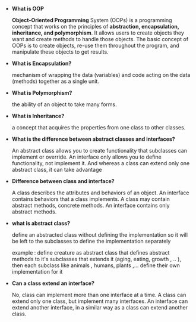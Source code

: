 - **What is OOP**

  **Object-Oriented Programming** System (OOPs) is a programming concept that works on the principles of **abstraction, encapsulation, inheritance, and polymorphism**. It allows users to create objects they want and create methods to handle those objects. The basic concept of OOPs is to create objects, re-use them throughout the program, and manipulate these objects to get results.

- **What is Encapsulation?**

  mechanism of wrapping the data (variables) and code acting on the data (methods) together as a single unit.

- **What is Polymorphism?**

  the ability of an object to take many forms.

- **What is Inheritance?**

  a concept that acquires the properties from one class to other classes.

- **What is the difference between abstract classes and interfaces?**

  An abstract class allows you to create functionality that subclasses can implement or override. An interface only allows you to define functionality, not implement it. And whereas a class can extend only one abstract class, it can take advantage

- **Difference between class and interface?**

  A class describes the attributes and behaviors of an object. An interface contains behaviors that a class implements. A class may contain abstract methods, concrete methods. An interface contains only abstract methods.

- **what is abstract class?**

  define an abstracted class without defining the implementation so it will be left to the subclasses to define the implementation separately

  example : define creature as abstract class that defines abstract methods to it's subclasses that extends it (aging, eating, growth , .. ), then each subclass like animals , humans, plants ,... define their own implementation for it

- **Can a class extend an interface?**

  No, class can implement more than one interface at a time. A class can extend only one class, but implement many interfaces. An interface can extend another interface, in a similar way as a class can extend another class.
